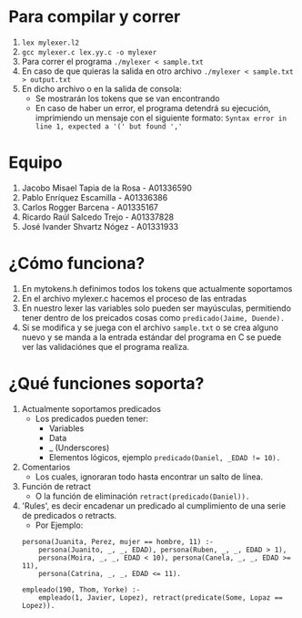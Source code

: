 # Para compilar y correr
1. `lex mylexer.l2`
2. `gcc mylexer.c lex.yy.c -o mylexer`
3. Para correr el programa `./mylexer < sample.txt`
4. En caso de que quieras la salida en otro archivo `./mylexer < sample.txt > output.txt`
5. En dicho archivo o en la salida de consola:
    * Se mostrarán los tokens que se van encontrando
    * En caso de haber un error, el programa detendrá su ejecución, imprimiendo un mensaje con el siguiente formato: `Syntax error in line 1, expected a '(' but found ','`

# Equipo
1. Jacobo Misael Tapia de la Rosa - A01336590
2. Pablo Enríquez Escamilla - A01336386
3. Carlos Rogger Barcena - A01335167
4. Ricardo Raúl Salcedo Trejo - A01337828
5. José Ivander Shvartz Nógez - A01331933

# ¿Cómo funciona?
1. En mytokens.h definimos todos los tokens que actualmente soportamos
2. En el archivo mylexer.c hacemos el proceso de las entradas
3. En nuestro lexer las variables solo pueden ser mayúsculas, permitiendo tener dentro
de los preicados cosas como `predicado(Jaime, Duende).`
4. Si se modifica y se juega con el archivo `sample.txt` o se crea alguno nuevo y se manda
a la entrada estándar del programa en C se puede ver las validaciónes que el programa realiza.


# ¿Qué funciones soporta?
1. Actualmente soportamos predicados
    * Los predicados pueden tener:
        * Variables
        * Data
        * _ (Underscores)
        * Elementos lógicos, ejemplo `predicado(Daniel, _EDAD != 10).`
2. Comentarios
    * Los cuales, ignoraran todo hasta encontrar un salto de línea.
3. Función de retract
    * O la función de eliminación `retract(predicado(Daniel)).`
4. 'Rules', es decir encadenar un predicado al cumplimiento de una serie de predicados o retracts.
    * Por Ejemplo:
    ```
    persona(Juanita, Perez, mujer == hombre, 11) :-
        persona(Juanito, _, _, EDAD), persona(Ruben, _, _, EDAD > 1),
        persona(Moira, _, _, EDAD < 10), persona(Canela, _, _, EDAD >= 11),
        persona(Catrina, _, _, EDAD <= 11).
    ```
    ```
    empleado(190, Thom, Yorke) :-
        empleado(1, Javier, Lopez), retract(predicate(Some, Lopaz == Lopez)).
    ```
